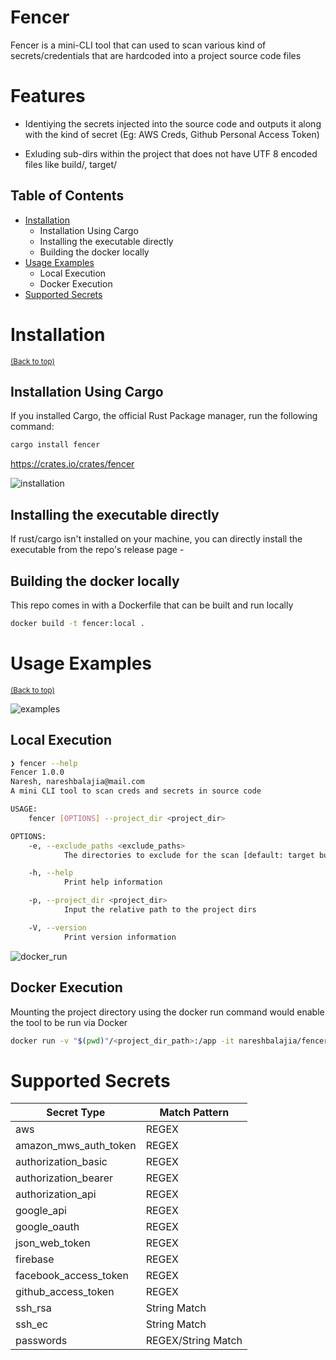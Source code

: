 # Fencer

Fencer is a mini-CLI tool that can used to scan various kind of secrets/credentials that are hardcoded into a project source code files

# Features

- Identiying the secrets injected into the source code and outputs it along with the kind of secret (Eg: AWS Creds, Github Personal Access Token)

- Exluding sub-dirs within the project that does not have UTF 8 encoded files like build/, target/

## Table of Contents

- [Installation](#installation)
  - Installation Using Cargo
  - Installing the executable directly
  - Building the docker locally
- [Usage Examples](#usage)
  - Local Execution
  - Docker Execution
- [Supported Secrets](#supported_secrets)


# Installation
<sup>[(Back to top)](#table-of-contents)</sup>

## Installation Using Cargo

If you installed Cargo, the official Rust Package manager, run the following command:

```sh
cargo install fencer
```

https://crates.io/crates/fencer

![installation](https://user-images.githubusercontent.com/9593102/182124350-8c1724ec-de08-4ff8-a7ef-67714156ae8e.gif)


## Installing the executable directly

If rust/cargo isn't installed on your machine, you can directly install the executable from the repo's release page
    - <Coming Soon>

## Building the docker locally

This repo comes in with a Dockerfile that can be built and run locally

```sh
docker build -t fencer:local .
```


# Usage Examples
<sup>[(Back to top)](#table-of-contents)</sup>
  
![examples](https://user-images.githubusercontent.com/9593102/182124413-7752f066-9446-42de-93b3-29d7b2b2eeb6.gif)

## Local Execution

```bash
❯ fencer --help
Fencer 1.0.0
Naresh, nareshbalajia@mail.com
A mini CLI tool to scan creds and secrets in source code

USAGE:
    fencer [OPTIONS] --project_dir <project_dir>

OPTIONS:
    -e, --exclude_paths <exclude_paths>
            The directories to exclude for the scan [default: target build .git]

    -h, --help
            Print help information

    -p, --project_dir <project_dir>
            Input the relative path to the project dirs

    -V, --version
            Print version information
```

![docker_run](https://user-images.githubusercontent.com/9593102/182124538-02420ddf-0641-4b5c-b597-e4750e190109.gif)

## Docker Execution
Mounting the project directory using the docker run command would enable the tool to be run via Docker


```bash
docker run -v "$(pwd)"/<project_dir_path>:/app -it nareshbalajia/fencer:latest --project_dir /app
```

# Supported Secrets

| Secret Type | Match Pattern |
| --- | --- |
| aws | REGEX |
| amazon_mws_auth_token | REGEX |
| authorization_basic | REGEX |
| authorization_bearer | REGEX |
| authorization_api | REGEX |
| google_api | REGEX |
| google_oauth | REGEX |
| json_web_token | REGEX |
| firebase | REGEX |
| facebook_access_token | REGEX |
| github_access_token | REGEX |
| ssh_rsa | String Match |
| ssh_ec | String Match |
| passwords | REGEX/String Match |
